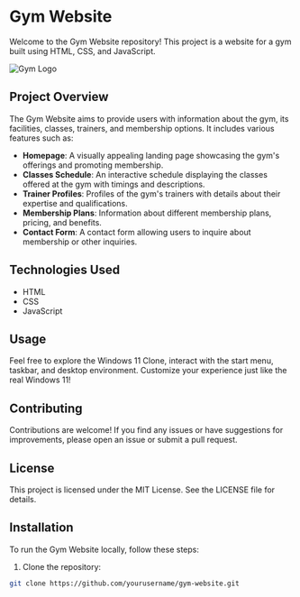 # Gym Website

Welcome to the Gym Website repository! This project is a website for a gym built using HTML, CSS, and JavaScript.

![Gym Logo](https://media1.tenor.com/m/Jp5w9wpX11gAAAAC/workout-gym.gif)

## Project Overview

The Gym Website aims to provide users with information about the gym, its facilities, classes, trainers, and membership options. It includes various features such as:

- **Homepage**: A visually appealing landing page showcasing the gym's offerings and promoting membership.
- **Classes Schedule**: An interactive schedule displaying the classes offered at the gym with timings and descriptions.
- **Trainer Profiles**: Profiles of the gym's trainers with details about their expertise and qualifications.
- **Membership Plans**: Information about different membership plans, pricing, and benefits.
- **Contact Form**: A contact form allowing users to inquire about membership or other inquiries.


## Technologies Used

- HTML
- CSS
- JavaScript


## Usage
Feel free to explore the Windows 11 Clone, interact with the start menu, taskbar, and desktop environment. Customize your experience just like the real Windows 11!

## Contributing
Contributions are welcome! If you find any issues or have suggestions for improvements, please open an issue or submit a pull request.

## License
This project is licensed under the MIT License. See the LICENSE file for details.

## Installation

To run the Gym Website locally, follow these steps:

1. Clone the repository:

```bash
git clone https://github.com/yourusername/gym-website.git




